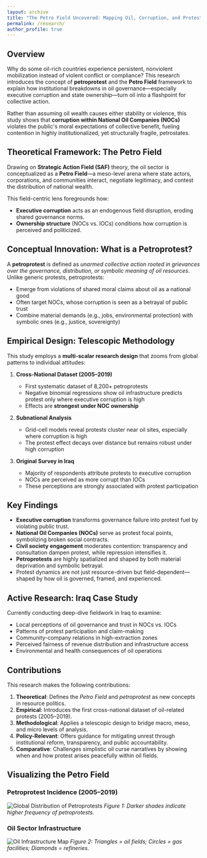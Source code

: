 ```yaml
---
layout: archive
title: "The Petro Field Uncovered: Mapping Oil, Corruption, and Protest"
permalink: /research/
author_profile: true
---
```


## Overview

Why do some oil-rich countries experience persistent, nonviolent mobilization instead of violent conflict or compliance? This research introduces the concept of **petroprotest** and the **Petro Field** framework to explain how institutional breakdowns in oil governance—especially executive corruption and state ownership—turn oil into a flashpoint for collective action.

Rather than assuming oil wealth causes either stability or violence, this study shows that **corruption within National Oil Companies (NOCs)** violates the public's moral expectations of collective benefit, fueling contention in highly institutionalized, yet structurally fragile, petrostates.

## Theoretical Framework: The Petro Field

Drawing on **Strategic Action Field (SAF)** theory, the oil sector is conceptualized as a **Petro Field**—a meso-level arena where state actors, corporations, and communities interact, negotiate legitimacy, and contest the distribution of national wealth.

This field-centric lens foregrounds how:

- **Executive corruption** acts as an endogenous field disruption, eroding shared governance norms.
- **Ownership structure** (NOCs vs. IOCs) conditions how corruption is perceived and politicized.

## Conceptual Innovation: What is a Petroprotest?

A **petroprotest** is defined as *unarmed collective action rooted in grievances over the governance, distribution, or symbolic meaning of oil resources*. Unlike generic protests, petroprotests:

- Emerge from violations of shared moral claims about oil as a national good
- Often target NOCs, whose corruption is seen as a betrayal of public trust
- Combine material demands (e.g., jobs, environmental protection) with symbolic ones (e.g., justice, sovereignty)

## Empirical Design: Telescopic Methodology

This study employs a **multi-scalar research design** that zooms from global patterns to individual attitudes:

1. **Cross-National Dataset (2005–2019)**  
   - First systematic dataset of 8,200+ petroprotests  
   - Negative binomial regressions show oil infrastructure predicts protest only where executive corruption is high  
   - Effects are **strongest under NOC ownership**

2. **Subnational Analysis**  
   - Grid-cell models reveal protests cluster near oil sites, especially where corruption is high  
   - The protest effect decays over distance but remains robust under high corruption

3. **Original Survey in Iraq**  
   - Majority of respondents attribute protests to executive corruption  
   - NOCs are perceived as more corrupt than IOCs  
   - These perceptions are strongly associated with protest participation

## Key Findings

- **Executive corruption** transforms governance failure into protest fuel by violating public trust.
- **National Oil Companies (NOCs)** serve as protest focal points, symbolizing broken social contracts.
- **Civil society engagement** moderates contention: transparency and consultation dampen protest, while repression intensifies it.
- **Petroprotests** are highly spatialized and shaped by both material deprivation and symbolic betrayal.
- Protest dynamics are not just resource-driven but field-dependent—shaped by how oil is governed, framed, and experienced.

## Active Research: Iraq Case Study

Currently conducting deep-dive fieldwork in Iraq to examine:

- Local perceptions of oil governance and trust in NOCs vs. IOCs  
- Patterns of protest participation and claim-making  
- Community-company relations in high-extraction zones  
- Perceived fairness of revenue distribution and infrastructure access  
- Environmental and health consequences of oil operations

## Contributions

This research makes the following contributions:

1. **Theoretical**: Defines the *Petro Field* and *petroprotest* as new concepts in resource politics.
2. **Empirical**: Introduces the first cross-national dataset of oil-related protests (2005–2019).
3. **Methodological**: Applies a telescopic design to bridge macro, meso, and micro levels of analysis.
4. **Policy-Relevant**: Offers guidance for mitigating unrest through institutional reform, transparency, and public accountability.
5. **Comparative**: Challenges simplistic oil curse narratives by showing when and how protest arises peacefully within oil fields.

## Visualizing the Petro Field

### Petroprotest Incidence (2005–2019)
![Global Distribution of Petroprotests](/images/Petro%20Protest%20World%20Map%20-%202024-11-24.png)
*Figure 1: Darker shades indicate higher frequency of petroprotests.*

### Oil Sector Infrastructure
![Oil Infrastructure Map](/images/Oil%2C%20Gas%20and%20Refineries%20World%20Map2%20-%202024-11-24.png)
*Figure 2: Triangles = oil fields; Circles = gas facilities; Diamonds = refineries.*
